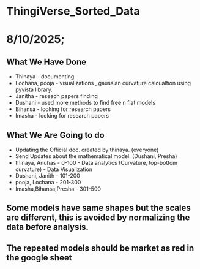 # ThingiVerse_Sorted_Data


# 8/10/2025;

## What We Have Done

- Thinaya - documenting
- Lochana, pooja - visualizations , gaussian curvature calcualtion using pyvista library.
- Janitha - reseach papers finding
- Dushani - used more methods to find free n flat models
- Bihansa - looking for research papers
- Imasha - looking for research papers
  
## What We Are Going to do

- Updating the Official doc. created by thinaya. (everyone)
- Send Updates about the mathematical model. (Dushani, Presha)
- thinaya, Anuhas - 0-100 - Data analytics (Curvature, top-bottom curvature) - Data Visualization
- Dushani, Janith - 101-200
- pooja, Lochana - 201-300
- Imasha,Bihansa,Presha - 301-500
  
## Some models have same shapes but the scales are different, this is avoided by normalizing the data before analysis.
## The repeated models should be market as red in the google sheet
